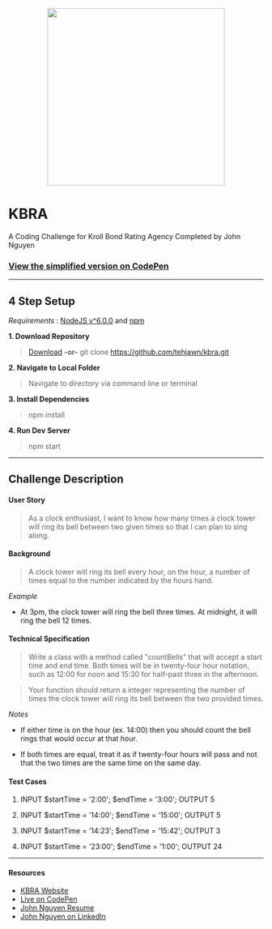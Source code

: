 <p align="center">
  <img src="https://i.gyazo.com/4fa6564e41a8dbb832a1f407f8464a9d.png" width="350"/>
</p>

# KBRA

A Coding Challenge for Kroll Bond Rating Agency Completed by John Nguyen

### [View the simplified version on CodePen](https://codepen.io/tehjawn/pen/KqgoQN?editors=1111)

---

## 4 Step Setup

*Requirements* : [NodeJS v^6.0.0](https://nodejs.org/en/) and [npm](https://www.npmjs.com/)

**1. Download Repository**

> [Download](https://github.com/tehjawn/kbra/archive/master.zip) **-or-** git clone https://github.com/tehjawn/kbra.git

**2. Navigate to Local Folder**

> Navigate to directory via command line or terminal

**3. Install Dependencies**

> npm install

**4. Run Dev Server**

> npm start

---

## Challenge Description

#### User Story

> As a clock enthusiast, I want to know how many times a clock tower will ring its bell between two given times so that I can plan to sing along.

#### Background

> A clock tower will ring its bell every hour, on the hour, a number of times equal to the number indicated by the hours hand.

*Example*

- At 3pm, the clock tower will ring the bell three times. At midnight, it will ring the bell 12 times.

#### Technical Specification

> Write a class with a method called "countBells" that will accept a start time and end time. Both times will be in twenty-four hour notation, such as 12:00 for noon and 15:30 for half-past three in the afternoon.

> Your function should return a integer representing the number of times the clock tower will ring its bell between the two provided times.

*Notes*

- If either time is on the hour (ex. 14:00) then you should count the bell rings that would occur at that hour.

- If both times are equal, treat it as if twenty-four hours will pass and not that the two times are the same time on the same day.

#### Test Cases

1. INPUT $startTime = '2:00'; $endTime = '3:00'; OUTPUT 5

2. INPUT $startTime = '14:00'; $endTime = '15:00'; OUTPUT 5

3. INPUT $startTime = '14:23'; $endTime = '15:42'; OUTPUT 3

4. INPUT $startTime = '23:00'; $endTime = '1:00'; OUTPUT 24

---

#### Resources

- [KBRA Website](https://www.krollbondratings.com/)
- [Live on CodePen](https://codepen.io/tehjawn/pen/KqgoQN?editors=1111)
- [John Nguyen Resume](https://drive.google.com/file/d/0B4L2bHrQgHD4SFd1UVp4TDNZZm8/view)
- [John Nguyen on LinkedIn](https://www.linkedin.com/in/john-nguyen-10a4938b/)